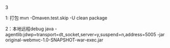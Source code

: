 3

1: 打包
mvn -Dmaven.test.skip -U clean package


2：本地远程debug
java -agentlib:jdwp=transport=dt_socket,server=y,suspend=n,address=5005 -jar original-webmvc-1.0-SNAPSHOT-war-exec.jar